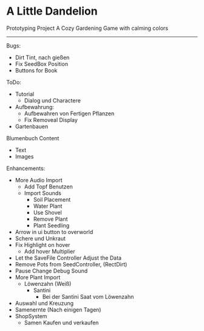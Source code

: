 # A Little Dandelion
Prototyping Project
A Cozy Gardening Game with calming colors

---
Bugs:
  - Dirt Tint, nach gießen
  - Fix SeedBox Position
  - Buttons for Book

ToDo:
  - Tutorial
    - Dialog und Charactere
  - Aufbewahrung:
    - Aufbewahren von Fertigen Pflanzen
    - Fix Removeal Display
  - Gartenbauen

Blumenbuch Content
- Text
- Images


Enhancements:
- More Audio Import
    - Add Topf Benutzen
    - Import Sounds
        - Soil Placement
        - Water Plant
        - Use Shovel
        - Remove Plant
        - Plant Seedling
- Arrow in ui button to overworld
- Schere und Unkraut
- Fix Highlight on hover
  - Add hover Multiplier
- Let the SaveFile Controller Adjust the Data
- Remove Pots from SeedController, (RectDirt)
- Pause Change Debug Sound
- More Plant Import
    - Löwenzahn (Weiß)
        - Santini
            - Bei der Santini Saat vom Löwenzahn
- Auswahl und Kreuzung
- Samenernte (Nach einigen Tagen)
- ShopSystem
  - Samen Kaufen und verkaufen